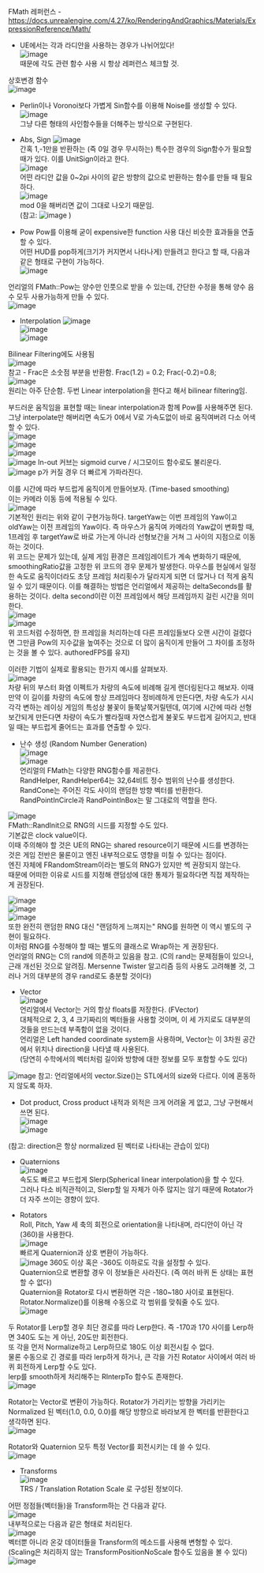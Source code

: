 FMath 레퍼런스 - https://docs.unrealengine.com/4.27/ko/RenderingAndGraphics/Materials/ExpressionReference/Math/  


* UE에서는 각과 라디안을 사용하는 경우가 나뉘어있다!  
![image](https://user-images.githubusercontent.com/63915665/181250293-f02e1f0d-824d-4830-9db1-8b755bd66c05.png)  
때문에 각도 관련 함수 사용 시 항상 레퍼런스 체크할 것.  

상호변경 함수  
![image](https://user-images.githubusercontent.com/63915665/181250352-a861ed86-cf30-48a6-a2d2-2e27d79c887c.png)  

* Perlin이나 Voronoi보다 가볍게 Sin함수를 이용해 Noise를 생성할 수 있다.  
![image](https://user-images.githubusercontent.com/63915665/181252691-67f02bbb-eba9-4dd0-9ac6-54fd770a0c01.png)  
그냥 다른 형태의 사인함수들을 더해주는 방식으로 구현된다.  

* Abs, Sign
![image](https://user-images.githubusercontent.com/63915665/181253555-95826602-2a3c-4a96-8396-9c1618311183.png)  
간혹 1,-1만을 반환하는 (즉 0일 경우 무시하는) 특수한 경우의 Sign함수가 필요할 때가 있다. 이를 UnitSign이라고 한다.  
![image](https://user-images.githubusercontent.com/63915665/181254106-53277c26-e109-4c5c-96fa-f8e1f911e348.png)  
어떤 라디안 값을 0~2pi 사이의 같은 방향의 값으로 반환하는 함수를 만들 때 필요하다.  
![image](https://user-images.githubusercontent.com/63915665/181254202-51d7c067-3274-4a96-9f7d-8b2ed0ed0920.png)  
mod 0을 해버리면 값이 그대로 나오기 때문임.  
(참고: ![image](https://user-images.githubusercontent.com/63915665/181254480-fc01be36-24bd-423a-a7e0-6a9af7306d72.png)  )

* Pow
Pow를 이용해 굳이 expensive한 function 사용 대신 비슷한 효과들을 연출할 수 있다.  
어떤 HUD를 pop하게(크기가 커지면서 나타나게) 만들려고 한다고 할 때, 다음과 같은 형태로 구현이 가능하다.  
![image](https://user-images.githubusercontent.com/63915665/181255539-8fa100f6-6c48-4e18-b79e-b825b921bd03.png)  

언리얼의 FMath::Pow는 양수만 인풋으로 받을 수 있는데, 간단한 수정을 통해 양수 음수 모두 사용가능하게 만들 수 있다.  
![image](https://user-images.githubusercontent.com/63915665/181255791-bfef4901-6e77-4f03-b4b5-24f39d437e7f.png)  

* Interpolation
![image](https://user-images.githubusercontent.com/63915665/181256619-90f78ed7-7ea0-4c42-b32b-925ba043e6db.png)  
![image](https://user-images.githubusercontent.com/63915665/181256651-2e6dc713-2b7f-46b6-8793-b011bee2bdde.png)  
![image](https://user-images.githubusercontent.com/63915665/181256740-c41d9c61-5322-4938-838b-9feffb44ddc2.png)  

Bilinear Filtering에도 사용됨  
![image](https://user-images.githubusercontent.com/63915665/181257774-641a9e37-41cb-45b3-b0f0-c6193ea5c117.png)  
참고 - Frac은 소숫점 부분을 반환함. Frac(1.2) = 0.2; Frac(-0.2)=0.8;  
![image](https://user-images.githubusercontent.com/63915665/181257999-69461f0d-7bec-4499-8a44-6026d6dd74f8.png)  
원리는 아주 단순함. 두번 Linear interpolation을 한다고 해서 bilinear filtering임.  
  
부드러운 움직임을 표현할 때는 linear interpolation과 함께 Pow를 사용해주면 된다.  
그냥 interpolate만 해버리면 속도가 0에서 V로 가속도없이 바로 움직여버려 다소 어색할 수 있다.  
![image](https://user-images.githubusercontent.com/63915665/186427235-e53362e3-e7bf-4014-ac32-848581021c53.png)  
![image](https://user-images.githubusercontent.com/63915665/186427305-0fbcf282-4457-40a5-9c21-a89fffc3aa48.png)  
![image](https://user-images.githubusercontent.com/63915665/186427461-0510bc44-3249-420a-a244-51f45e546557.png)  
![image](https://user-images.githubusercontent.com/63915665/186428626-02c3ea32-de63-47ca-96a9-0f8baa2ed1e7.png)
In-out 커브는 sigmoid curve / 시그모이드 함수로도 불리운다.  
![image](https://user-images.githubusercontent.com/63915665/186429131-e6ab36fe-4dc3-43df-b3b6-ca76413d0ec9.png)
p가 커질 경우 더 빠르게 가파라진다.  
  
이를 시간에 따라 부드럽게 움직이게 만들어보자. (Time-based smoothing)  
이는 카메라 이동 등에 적용될 수 있다.  
![image](https://user-images.githubusercontent.com/63915665/186429522-45abfb31-2f39-41b4-9f13-1b60457284ed.png)  
기본적인 원리는 위와 같이 구현가능하다. targetYaw는 이번 프레임의 Yaw이고 oldYaw는 이전 프레임의 Yaw이다. 즉 마우스가 움직여 카메라의 Yaw값이 변화할 때, 1프레임 후 targetYaw로 바로 가는게 아니라 선형보간을 거쳐 그 사이의 지점으로 이동하는 것이다.  
위 코드는 문제가 있는데, 실제 게임 환경은 프레임레이트가 계속 변화하기 때문에, smoothingRatio값을 고정한 위 코드의 경우 문제가 발생한다. 마우스를 현실에서 일정한 속도로 움직이더라도 초당 프레임 처리횟수가 달라지게 되면 더 많거나 더 적게 움직일 수 있기 때문이다.  이를 해결하는 방법은 언리얼에서 제공하는 deltaSeconds를 활용하는 것이다. delta second이란 이전 프레임에서 해당 프레임까지 걸린 시간을 의미한다.  
![image](https://user-images.githubusercontent.com/63915665/186430906-3e0b9e50-1b2f-4c11-a2e6-0d7103cb965b.png)  
![image](https://user-images.githubusercontent.com/63915665/186431596-16088f75-ab99-42fd-acf9-881ab7b15f65.png)  
위 코드처럼 수정하면, 한 프레임을 처리하는데 다른 프레임들보다 오랜 시간이 걸렸다면 그만큼 Pow의 지수값을 높여주는 것으로 더 많이 움직이게 만들어 그 차이를 조정하는 것을 볼 수 있다. authoredFPS를 유지)  

이러한 기법이 실제로 활용되는 한가지 예시를 살펴보자.  
![image](https://user-images.githubusercontent.com/63915665/186432115-a84d0297-3e68-4deb-898b-77a4f3e96cca.png)  
차량 뒤의 부스터 화염 이펙트가 차량의 속도에 비례해 길게 렌더링된다고 해보자. 이때 만약 이 길이를 차량의 속도에 항상 프레임마다 정비례하게 만든다면, 차량 속도가 시시각각 변하는 레이싱 게임의 특성상 불꽃이 들쭉날쭉거릴텐데, 여기에 시간에 따라 선형보간되게 만든다면 차량이 속도가 빨라질때 자연스럽게 불꽃도 부드럽게 길어지고, 반대일 때는 부드럽게 줄어드는 효과를 연출할 수 있다.  
  
* 난수 생성 (Random Number Generation)  
![image](https://user-images.githubusercontent.com/63915665/186432717-617c2c23-ba38-438d-ad57-2a4afb347ac0.png)  
![image](https://user-images.githubusercontent.com/63915665/186432872-02f46713-de44-4691-83c3-9dfec47dfe6a.png)  
언리얼의 FMath는 다양한 RNG함수를 제공한다.  
RandHelper, RandHelper64는 32,64비트 정수 범위의 난수를 생성한다.  
RandCone는 주어진 각도 사이의 랜덤한 방향 벡터를 반환한다.  
RandPointInCircle과 RandPointInBox는 말 그대로의 역할을 한다.  
  
![image](https://user-images.githubusercontent.com/63915665/186433859-eaaef696-28fc-4d8e-8a29-34e92f7fc12e.png)  
FMath::RandInit으로 RNG의 시드를 지정할 수도 있다.  
기본값은 clock value이다.  
이때 주의해야 할 것은 UE의 RNG는 shared resource이기 때문에 시드를 변경하는 것은 게임 전반은 물론이고 엔진 내부적으로도 영향을 미칠 수 있다는 점이다.  
엔진 자체에 FRandomStream이라는 별도의 RNG가 있지만 썩 권장되지 않는다.  
때문에 어떠한 이유로 시드를 지정해 랜덤성에 대한 통제가 필요하다면 직접 제작하는 게 권장된다.  

![image](https://user-images.githubusercontent.com/63915665/186434558-56f0e4ff-de45-4473-933d-917441addcf7.png)  
![image](https://user-images.githubusercontent.com/63915665/186434602-98e76075-c01c-485e-8e78-d91aa4057f06.png)  
![image](https://user-images.githubusercontent.com/63915665/186434620-c01b7e91-52ab-422d-9442-2978ffe6b709.png)  
또한 완전히 랜덤한 RNG 대신 "랜덤하게 느껴지는" RNG를 원하면 이 역시 별도의 구현이 필요하다.  
이처럼 RNG를 수정해야 할 때는 별도의 클래스로 Wrap하는 게 권장된다.  
언리얼의 RNG는 C의 rand에 의존하고 있음을 참고. (C의 rand는 문제점들이 있으나, 근래 개선된 것으로 알려짐. Mersenne Twister 알고리즘 등의 사용도 고려해볼 것, 그러나 거의 대부분의 경우 rand로도 충분할 것이다)  
  
  
* Vector  
![image](https://user-images.githubusercontent.com/63915665/186436567-1c209f4c-1068-421c-b36d-fb5ae1788b4d.png)  
언리얼에서 Vector는 거의 항상 floats를 저장한다. (FVector)  
대체적으로 2, 3, 4 크기짜리의 벡터들을 사용할 것이며, 이 세 가지로도 대부분의 것들을 만드는데 부족함이 없을 것이다.  
언리얼은 Left handed coordinate system을 사용하며, Vector는 이 3차원 공간에서 위치나 direction을 나타낼 때 사용된다.  
(당연히 수학에서의 벡터처럼 길이와 방향에 대한 정보를 모두 포함할 수도 있다)  
  
![image](https://user-images.githubusercontent.com/63915665/186436723-9080939d-a6c9-45d4-8e7b-d8dd2e3711bd.png)
참고: 언리얼에서의 vector.Size()는 STL에서의 size와 다르다. 이에 혼동하지 않도록 하자.  
  

* Dot product, Cross product
내적과 외적은 크게 어려울 게 없고, 그냥 구현해서 쓰면 된다.  
![image](https://user-images.githubusercontent.com/63915665/189484057-ccf0f211-cf40-47da-8af0-c3c3d6528662.png)  
![image](https://user-images.githubusercontent.com/63915665/189484085-3b0ba02d-60b5-4bde-8e32-3b401d488862.png)  

(참고: direction은 항상 normalized 된 벡터로 나타내는 관습이 있다)  
  
  
* Quaternions  
![image](https://user-images.githubusercontent.com/63915665/189484274-469b2b7e-0220-468b-9f73-33513f22efb1.png)  
속도도 빠르고 부드럽게 Slerp(Spherical linear interpolation)을 할 수 있다.  
그러나 다소 비직관적이고, Slerp할 일 자체가 아주 많지는 않기 때문에 Rotator가 더 자주 쓰이는 경향이 있다.  
  
  
* Rotators  
Roll, Pitch, Yaw 세 축의 회전으로 orientation을 나타내며, 라디안이 아닌 각(360)을 사용한다.  
![image](https://user-images.githubusercontent.com/63915665/189484460-8066b0ab-e11d-4d7f-a328-133400af1055.png)  
빠르게 Quaternion과 상호 변환이 가능하다.  
![image](https://user-images.githubusercontent.com/63915665/189484495-92a35eef-32e8-4752-8e99-988a2b75612b.png)
360도 이상 혹은 -360도 이하로도 각을 설정할 수 있다.  
Quaternion으로 변환할 경우 이 정보들은 사라진다. (즉 여러 바퀴 돈 상태는 표현할 수 없다)  
Quaternion을 Rotator로 다시 변환하면 각은 -180~180 사이로 표현된다.  
Rotator.Normalize()를 이용해 수동으로 각 범위를 맞춰줄 수도 있다.  
![image](https://user-images.githubusercontent.com/63915665/189484685-fe1fd8ee-1ab8-42fb-ae7d-e7fd235b83ea.png)  
  
두 Rotator를 Lerp할 경우 최단 경로를 따라 Lerp한다. 즉 -170과 170 사이를 Lerp하면 340도 도는 게 아닌, 20도만 회전한다.  
또 각을 먼저 Normalize하고 Lerp하므로 180도 이상 회전시킬 수 없다.  
물론 수동으로 긴 경로를 따라 lerp하게 하거나, 큰 각을 가진 Rotator 사이에서 여러 바퀴 회전하게 Lerp할 수도 있다.  
lerp를 smooth하게 처리해주는 RInterpTo 함수도 존재한다.  
![image](https://user-images.githubusercontent.com/63915665/189484812-742f2131-01ed-435f-9ab8-009f07e492f9.png)
  
Rotator는 Vector로 변환이 가능하다. Rotator가 가리키는 방향을 가리키는 Normalized 된 벡터(1.0, 0.0, 0.0)를 해당 방향으로 바라보게 한 벡터를 반환한다고 생각하면 된다.  
![image](https://user-images.githubusercontent.com/63915665/189484908-e33f0ff9-bfa9-4668-8279-9d68539cdd38.png)  
  
Rotator와 Quaternion 모두 특정 Vector를 회전시키는 데 쓸 수 있다.  
![image](https://user-images.githubusercontent.com/63915665/189484935-c814c110-e3cd-41a5-92fc-290793560d09.png)  
  
  
* Transforms  
![image](https://user-images.githubusercontent.com/63915665/189484995-2a5be934-8822-450b-86d2-28814f369867.png)  
TRS / Translation Rotation Scale 로 구성된 정보이다.  

어떤 정점들(벡터들)을 Transform하는 건 다음과 같다.  
![image](https://user-images.githubusercontent.com/63915665/189485060-725cd7b9-c1f6-4c4d-9912-152d8b5564cb.png)  
내부적으로는 다음과 같은 형태로 처리된다.  
![image](https://user-images.githubusercontent.com/63915665/189485070-d803e27c-a1f2-483b-837a-caf86318b0ea.png)  
벡터뿐 아니라 온갖 데이터들을 Transform의 메소드를 사용해 변형할 수 있다.  
(Scaling은 처리하지 않는 TransformPositionNoScale 함수도 있음을 볼 수 있다)  
![image](https://user-images.githubusercontent.com/63915665/189485145-0b4da216-7ff5-4650-a178-3817ab95cc2f.png)  









  
  



